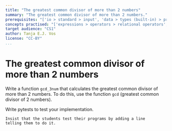 ```yaml
---
title: "The greatest common divisor of more than 2 numbers"
summary: "The greatest common divisor of more than 2 numbers."
prerequisites: "['io > standard > input', 'data > types (built-in) > primitive > numeric', 'imperative programming > variables']"
concepts practised: "['expressions > operators > relational operators', 'expressions > operators > arithmetic operators', 'control flow > loops', 'control flow > conditionals']"
target audience: "CS1"
author: Tanja E.J. Vos
license: "CC-BY"
...
```


# The greatest common divisor of more than 2 numbers

Write a function `gcd_3num` that calculates the greatest common divisor of more than 2 numbers. To do this, use the function `gcd` (greatest common divisor of 2 numbers).

Write pytests to test your implementation.

```testruntile
Insist that the students test their programs by adding a line
telling them to do it.
```
